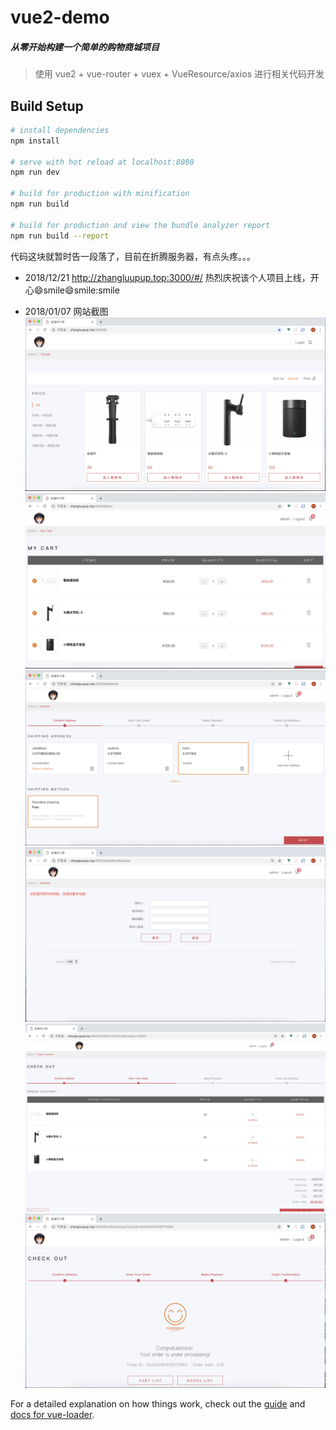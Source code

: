 # vue2-demo

##### 从零开始构建一个简单的购物商城项目
> 使用 vue2 + vue-router + vuex + VueResource/axios 进行相关代码开发

## Build Setup

``` bash
# install dependencies
npm install

# serve with hot reload at localhost:8080
npm run dev

# build for production with minification
npm run build

# build for production and view the bundle analyzer report
npm run build --report
```
代码这块就暂时告一段落了，目前在折腾服务器，有点头疼。。。

* 2018/12/21
    http://zhangluupup.top:3000/#/   热烈庆祝该个人项目上线，开心:smile:smile:smile:smile:smile

* 2018/01/07
    网站截图
    ![vue-demo](./static/img/vue-demo-index.png)
    ![vue-demo](./static/img/vue-demo-cart.png)
    ![vue-demo](./static/img/vue-demo-address.png)
    ![vue-demo](./static/img/vue-demo-addnewaddress.png)
    ![vue-demo](./static/img/vue-demo-orderconfirm.png)
    ![vue-demo](./static/img/vue-demo-ordersuccess.png)



For a detailed explanation on how things work, check out the [guide](http://vuejs-templates.github.io/webpack/) and [docs for vue-loader](http://vuejs.github.io/vue-loader).
